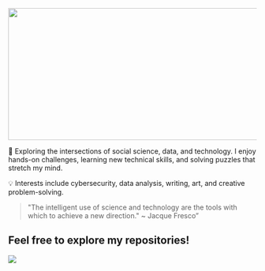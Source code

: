 <img src="https://user-images.githubusercontent.com/113868202/195259180-87b12e92-bf6c-43dd-9a45-d8e15b817e51.gif" width="1000" height="268" />

🔭 Exploring the intersections of social science, data, and technology. I enjoy hands-on challenges, learning new technical skills, and solving puzzles that stretch my mind.

💡 Interests include cybersecurity, data analysis, writing, art, and creative problem-solving.

  <thead>
    <tr>
      <th class='tg-0pky'>
        <div class='center'>
          <blockquote class="twitter-tweet" data-partner="tweetdeck">
          <p lang="en" dir="ltr">"The intelligent use of science and technology are the tools with which to achieve a new direction." ~ Jacque Fresco” 
          </blockquote> <!-- <script async src="https://platform.twitter.com/widgets.js" charset="utf-8"></script> -->
        </div>
      </th>
      <th class='tg-0pky'>
        <h2> Feel free to explore my repositories!</h2> <img src="https://user-images.githubusercontent.com/113868202/195277320-06f84a32-5a6a-4f0c-897c-f132481b0660.png" />
      <th>
    </tr>
  </thead>
</table>
